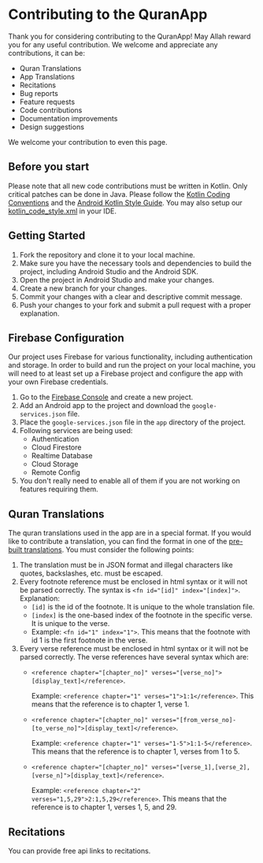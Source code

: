 # Contributing to the QuranApp

Thank you for considering contributing to the QuranApp! May Allah reward you for any useful contribution. We welcome and appreciate any contributions, it can be:

- Quran Translations
- App Translations
- Recitations
- Bug reports
- Feature requests
- Code contributions
- Documentation improvements
- Design suggestions

We welcome your contribution to even this page.

## Before you start
Please note that all new code contributions must be written in Kotlin. Only critical patches can be done in Java. Please follow the [Kotlin Coding Conventions](https://kotlinlang.org/docs/reference/coding-conventions.html) and the [Android Kotlin Style Guide](https://developer.android.com/kotlin/style-guide). You may also setup our [kotlin_code_style.xml](https://github.com/AlfaazPlus/QuranApp/blob/master/kotlin_code_style.xml) in your IDE.

## Getting Started
1. Fork the repository and clone it to your local machine. 
2. Make sure you have the necessary tools and dependencies to build the project, including Android Studio and the Android SDK. 
3. Open the project in Android Studio and make your changes.
4. Create a new branch for your changes. 
5. Commit your changes with a clear and descriptive commit message. 
6. Push your changes to your fork and submit a pull request with a proper explanation.

## Firebase Configuration
Our project uses Firebase for various functionality, including authentication and storage. In order to build and run the project on your local machine, you will need to at least set up a Firebase project and configure the app with your own Firebase credentials.
1. Go to the [Firebase Console](https://console.firebase.google.com/) and create a new project. 
2. Add an Android app to the project and download the `google-services.json` file. 
3. Place the `google-services.json` file in the `app` directory of the project. 
4. Following services are being used:
   - Authentication
   - Cloud Firestore
   - Realtime Database
   - Cloud Storage
   - Remote Config
5. You don't really need to enable all of them if you are not working on features requiring them.

## Quran Translations
The quran translations used in the app are in a special format. If you would like to contribute a translation, you can find the format in one of the [pre-built translations](https://github.com/AlfaazPlus/QuranApp/tree/master/app/src/main/assets/prebuilt_translations). You must consider the following points:
1. The translation must be in JSON format and illegal characters like quotes, backslashes, etc. must be escaped.
2. Every footnote reference must be enclosed in html syntax or it will not be parsed correctly. The syntax is `<fn id="[id]" index="[index]">`. Explanation:
    - `[id]` is the id of the footnote. It is unique to the whole translation file.
    - `[index]` is the one-based index of the footnote in the specific verse. It is unique to the verse.
    - Example: `<fn id="1" index="1">`. This means that the footnote with id 1 is the first footnote in the verse.
3. Every verse reference must be enclosed in html syntax or it will not be parsed correctly. The verse references have several syntax which are:
    - `<reference chapter="[chapter_no]" verses="[verse_no]">[display_text]</reference>`.
    
       Example: `<reference chapter="1" verses="1">1:1</reference>`. This means that the reference is to chapter 1, verse 1.
   
    - `<reference chapter="[chapter_no]" verses="[from_verse_no]-[to_verse_no]">[display_text]</reference>`.
    
       Example: `<reference chapter="1" verses="1-5">1:1-5</reference>`. This means that the reference is to chapter 1, verses from 1 to 5.
    - `<reference chapter="[chapter_no]" verses="[verse_1],[verse_2],[verse_n]">[display_text]</reference>`.
    
       Example: `<reference chapter="2" verses="1,5,29">2:1,5,29</reference>`. This means that the reference is to chapter 1, verses 1, 5, and 29.

## Recitations
You can provide free api links to recitations.
